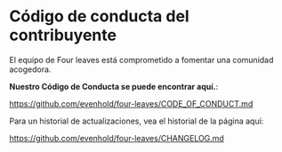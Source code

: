 # Código de conducta del contribuyente

El equipo de Four leaves está comprometido a fomentar una comunidad acogedora.

**Nuestro Código de Conducta se puede encontrar aquí.**:

https://github.com/evenhold/four-leaves/CODE_OF_CONDUCT.md

Para un historial de actualizaciones, vea el historial de la página aquí:

https://github.com/evenhold/four-leaves/CHANGELOG.md